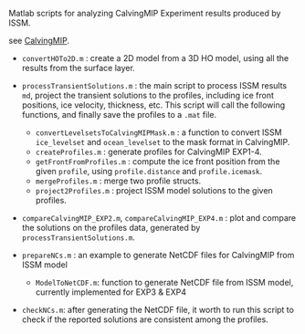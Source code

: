 Matlab scripts for analyzing CalvingMIP Experiment results produced by ISSM.

see [CalvingMIP](https://github.com/JRowanJordan/CalvingMIP).

- `convertHOTo2D.m` : create a 2D model from a 3D HO model, using all the results from the surface layer.

- `processTransientSolutions.m` : the main script to process ISSM results `md`,  project the transient solutions to the profiles, including ice front positions, ice velocity, thickness, etc. This script will call the following functions, and finally save the profiles to a `.mat` file.

	- `convertLevelsetsToCalvingMIPMask.m` : a function to convert ISSM `ice_levelset` and `ocean_levelset` to the mask format in CalvingMIP.
	- `createProfiles.m` : generate profiles for CalvingMIP EXP1-4.
	- `getFrontFromProfiles.m` : compute the ice front position from the given `profile`, using `profile.distance` and `profile.icemask`.
	- `mergeProfiles.m` : merge two profile structs.
	- `project2Profiles.m` : project ISSM model solutions to the given profiles.

- `compareCalvingMIP_EXP2.m`, `compareCalvingMIP_EXP4.m` : plot and compare the solutions on the profiles data, generated by `processTransientSolutions.m`.

- `prepareNCs.m` : an example to generate NetCDF files for CalvingMIP from ISSM model
	- `ModelToNetCDF.m`: function to generate NetCDF file from ISSM model, currently implemented for EXP3 & EXP4
- `checkNCs.m`: after generating the NetCDF file, it worth to run this script to check if the reported solutions are consistent among the profiles.
